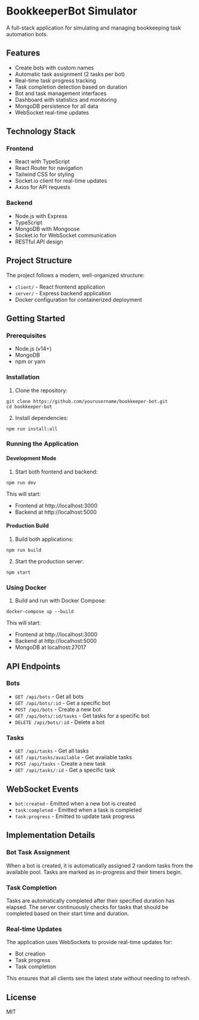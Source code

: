 # BookkeeperBot Simulator

A full-stack application for simulating and managing bookkeeping task automation bots.

## Features

- Create bots with custom names
- Automatic task assignment (2 tasks per bot)
- Real-time task progress tracking
- Task completion detection based on duration
- Bot and task management interfaces
- Dashboard with statistics and monitoring
- MongoDB persistence for all data
- WebSocket real-time updates

## Technology Stack

### Frontend

- React with TypeScript
- React Router for navigation
- Tailwind CSS for styling
- Socket.io client for real-time updates
- Axios for API requests

### Backend

- Node.js with Express
- TypeScript
- MongoDB with Mongoose
- Socket.io for WebSocket communication
- RESTful API design

## Project Structure

The project follows a modern, well-organized structure:

- `client/` - React frontend application
- `server/` - Express backend application
- Docker configuration for containerized deployment

## Getting Started

### Prerequisites

- Node.js (v14+)
- MongoDB
- npm or yarn

### Installation

1. Clone the repository:

```
git clone https://github.com/yourusername/bookkeeper-bot.git
cd bookkeeper-bot
```

2. Install dependencies:

```
npm run install:all
```

### Running the Application

#### Development Mode

1. Start both frontend and backend:

```
npm run dev
```

This will start:

- Frontend at http://localhost:3000
- Backend at http://localhost:5000

#### Production Build

1. Build both applications:

```
npm run build
```

2. Start the production server:

```
npm start
```

### Using Docker

1. Build and run with Docker Compose:

```
docker-compose up --build
```

This will start:

- Frontend at http://localhost:3000
- Backend at http://localhost:5000
- MongoDB at localhost:27017

## API Endpoints

### Bots

- `GET /api/bots` - Get all bots
- `GET /api/bots/:id` - Get a specific bot
- `POST /api/bots` - Create a new bot
- `GET /api/bots/:id/tasks` - Get tasks for a specific bot
- `DELETE /api/bots/:id` - Delete a bot

### Tasks

- `GET /api/tasks` - Get all tasks
- `GET /api/tasks/available` - Get available tasks
- `POST /api/tasks` - Create a new task
- `GET /api/tasks/:id` - Get a specific task

## WebSocket Events

- `bot:created` - Emitted when a new bot is created
- `task:completed` - Emitted when a task is completed
- `task:progress` - Emitted to update task progress

## Implementation Details

### Bot Task Assignment

When a bot is created, it is automatically assigned 2 random tasks from the available pool. Tasks are marked as in-progress and their timers begin.

### Task Completion

Tasks are automatically completed after their specified duration has elapsed. The server continuously checks for tasks that should be completed based on their start time and duration.

### Real-time Updates

The application uses WebSockets to provide real-time updates for:

- Bot creation
- Task progress
- Task completion

This ensures that all clients see the latest state without needing to refresh.

## License

MIT
